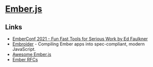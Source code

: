 # [Ember.js](https://emberjs.com/)

## Links

- [EmberConf 2021 - Fun Fast Tools for Serious Work by Ed Faulkner](https://www.youtube.com/watch?v=09USvAy7w9g)
- [Embroider](https://github.com/embroider-build/embroider) - Compiling Ember apps into spec-compliant, modern JavaScript.
- [Awesome Ember.js](https://github.com/ember-community-russia/awesome-ember)
- [Ember RFCs](https://emberjs.github.io/rfcs/)
